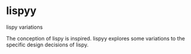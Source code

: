 # lispyy
lispy variations

The conception of lispy is inspired. lispyy explores some variations to the specific design decisions of lispy.

